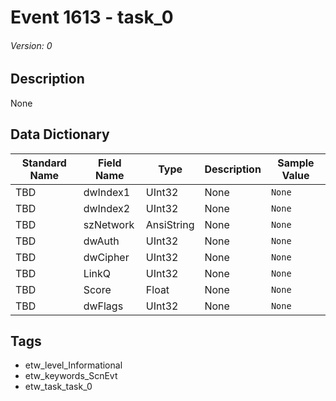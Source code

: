 # Event 1613 - task_0
###### Version: 0

## Description
None

## Data Dictionary
|Standard Name|Field Name|Type|Description|Sample Value|
|---|---|---|---|---|
|TBD|dwIndex1|UInt32|None|`None`|
|TBD|dwIndex2|UInt32|None|`None`|
|TBD|szNetwork|AnsiString|None|`None`|
|TBD|dwAuth|UInt32|None|`None`|
|TBD|dwCipher|UInt32|None|`None`|
|TBD|LinkQ|UInt32|None|`None`|
|TBD|Score|Float|None|`None`|
|TBD|dwFlags|UInt32|None|`None`|

## Tags
* etw_level_Informational
* etw_keywords_ScnEvt
* etw_task_task_0